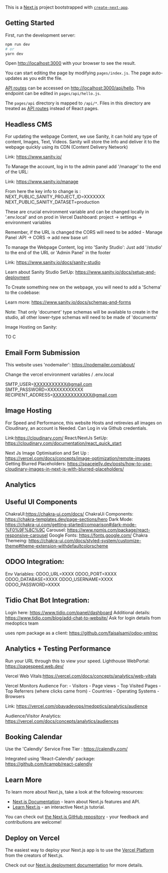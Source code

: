 This is a [Next.js](https://nextjs.org/) project bootstrapped with [`create-next-app`](https://github.com/vercel/next.js/tree/canary/packages/create-next-app).

## Getting Started

First, run the development server:

```bash
npm run dev
# or
yarn dev
```

Open [http://localhost:3000](http://localhost:3000) with your browser to see the result.

You can start editing the page by modifying `pages/index.js`. The page auto-updates as you edit the file.

[API routes](https://nextjs.org/docs/api-routes/introduction) can be accessed on [http://localhost:3000/api/hello](http://localhost:3000/api/hello). This endpoint can be edited in `pages/api/hello.js`.

The `pages/api` directory is mapped to `/api/*`. Files in this directory are treated as [API routes](https://nextjs.org/docs/api-routes/introduction) instead of React pages.

##  Headless CMS
For updating the webpage Content, we use Sanity, it can hold any type of content, Images, Text, Videos. Sanity will store the info and deliver it to the webpage quickly using its CDN (Content Delivery Network)

Link: https://www.sanity.io/

To Manage the account, log in to the admin panel add '/manage' to the end of the URL:

Link: https://www.sanity.io/manage

From here the key info to change is :
NEXT_PUBLIC_SANITY_PROJECT_ID=XXXXXXX
NEXT_PUBLIC_SANITY_DATASET=production

These are crucial environment variable and can be changed locally in '.env.local' and on prod in Vercel Dashboard:  project -> settings -> environment variables

Remember, if the URL is changed the CORS will need to be added - Manage Panel :API -> CORS -> add new base url

To manage the Webpage Content, log into 'Sanity Studio': Just add '/studio' to the end of the URL or 'Admin Panel' in the footer

Link: https://www.sanity.io/docs/sanity-studio

Learn about Sanity Studio SetUp: https://www.sanity.io/docs/setup-and-deployment


To Create something new on the webpage, you will need to add a 'Schema' to the codebase:

Learn more: https://www.sanity.io/docs/schemas-and-forms

Note: That only 'document' type schemas will be available to create in the studio, all other lower-type schemas will need to be made of 'documents'

Image Hosting on Sanity: 


TO C

## Email Form Submission

This website uses 'nodemailer': https://nodemailer.com/about/

Change the vercel environment variables / .env.local

SMTP_USER=XXXXXXXXXXX@gmail.com
SMTP_PASSWORD=XXXXXXXXXXXX
RECIPIENT_ADDRESS=XXXXXXXXXXXXX@gmail.com


## Image Hosting
For Speed and Performance, this website Hosts and retirevies all images on Cloudinary, an account is Needed.
Can Log in via Github credentials.

Link:https://cloudinary.com/
React/NextJs SetUp: https://cloudinary.com/documentation/react_quick_start

Next Js Image Optimisation and Set Up : https://vercel.com/docs/concepts/image-optimization/remote-images
Getting Blurred Placeholders: https://spacejelly.dev/posts/how-to-use-cloudinary-images-in-next-js-with-blurred-placeholders/

## Analytics


## Useful UI Components
 ChakraUI:https://chakra-ui.com/docs/
 ChakraUi Components: https://chakra-templates.dev/page-sections/hero
 Dark Mode: https://chakra-ui.com/getting-started/comparison#dark-mode-%F0%9F%8C%9C
 Carousel: https://www.npmjs.com/package/react-responsive-carousel
 Google Fonts: https://fonts.google.com/
 Chakra Themeing: https://chakra-ui.com/docs/styled-system/customize-theme#theme-extension-withdefaultcolorscheme


## ODOO Integration:

Env Variables:
ODOO_URL=XXXX
ODOO_PORT=XXXX
ODOO_DATABASE=XXXX
ODOO_USERNAME=XXXX
ODOO_PASSWORD=XXXX



## Tidio Chat Bot Integration:

Login here: https://www.tidio.com/panel/dashboard
Additional details: https://www.tidio.com/blog/add-chat-to-website/
Ask for login details from medoptics team



uses npm package as a client: https://github.com/faisalsami/odoo-xmlrpc

## Analytics + Testing Performance
Run your URL through this to view your speed. 
Lighthouse WebPortal: https://pagespeed.web.dev/

Vercel Web Vitals:https://vercel.com/docs/concepts/analytics/web-vitals

Vercel Monitors Audience For:
    - Visitors
    - Page views
    - Top Visited Pages
    - Top Referrers (where clicks came from)
    - Countries
    - Operating Systems
    - Browsers

Link: https://vercel.com/obayadevops/medoptics/analytics/audience


Audience/Visitor Analytics: https://vercel.com/docs/concepts/analytics/audiences

## Booking Calendar
Use the 'Calendly' Service Free Tier : https://calendly.com/

Integrated using 'React-Calendly' package: https://github.com/tcampb/react-calendly


## Learn More

To learn more about Next.js, take a look at the following resources:

- [Next.js Documentation](https://nextjs.org/docs) - learn about Next.js features and API.
- [Learn Next.js](https://nextjs.org/learn) - an interactive Next.js tutorial.

You can check out [the Next.js GitHub repository](https://github.com/vercel/next.js/) - your feedback and contributions are welcome!

## Deploy on Vercel

The easiest way to deploy your Next.js app is to use the [Vercel Platform](https://vercel.com/new?utm_medium=default-template&filter=next.js&utm_source=create-next-app&utm_campaign=create-next-app-readme) from the creators of Next.js.

Check out our [Next.js deployment documentation](https://nextjs.org/docs/deployment) for more details.

